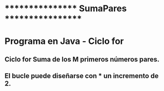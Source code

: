 # *************** SumaPares ****************
#
# Programa en Java - Ciclo for 
## Ciclo for Suma de los M primeros números pares.
## El bucle puede diseñarse con  * un incremento de 2.
